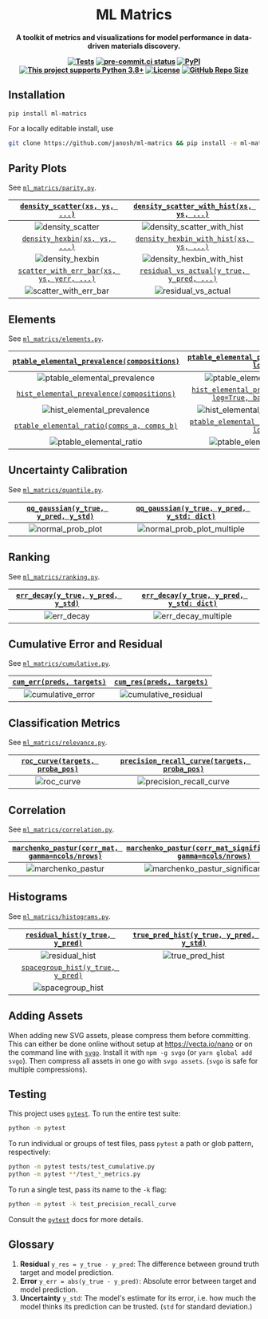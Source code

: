 <h1 align="center">ML Matrics</h1>

<h4 align="center">

A toolkit of metrics and visualizations for model performance in data-driven materials discovery.

[![Tests](https://github.com/janosh/ml-matrics/workflows/Tests/badge.svg)](https://github.com/janosh/ml-matrics/actions)
[![pre-commit.ci status](https://results.pre-commit.ci/badge/github/janosh/ml-matrics/main.svg)](https://results.pre-commit.ci/latest/github/janosh/ml-matrics/main)
[![PyPI](https://img.shields.io/pypi/v/ml-matrics)](https://pypi.org/project/ml-matrics)
[![This project supports Python 3.8+](https://img.shields.io/badge/Python-3.8+-blue.svg)](https://python.org/downloads)
[![License](https://img.shields.io/github/license/janosh/ml-matrics?label=License)](/license)
[![GitHub Repo Size](https://img.shields.io/github/repo-size/janosh/ml-matrics?label=Repo+Size)](https://github.com/janosh/ml-matrics/graphs/contributors)

</h4>

## Installation

```sh
pip install ml-matrics
```

For a locally editable install, use

```sh
git clone https://github.com/janosh/ml-matrics && pip install -e ml-matrics
```

## Parity Plots

See [`ml_matrics/parity.py`](ml_matrics/parity.py).

|      [`density_scatter(xs, ys, ...)`](ml_matrics/parity.py)       | [`density_scatter_with_hist(xs, ys, ...)`](ml_matrics/parity.py)  |
| :---------------------------------------------------------------: | :---------------------------------------------------------------: |
|                       ![density_scatter][]                        |                  ![density_scatter_with_hist][]                   |
|       [`density_hexbin(xs, ys, ...)`](ml_matrics/parity.py)       |  [`density_hexbin_with_hist(xs, ys, ...)`](ml_matrics/parity.py)  |
|                        ![density_hexbin][]                        |                   ![density_hexbin_with_hist][]                   |
| [`scatter_with_err_bar(xs, ys, yerr, ...)`](ml_matrics/parity.py) | [`residual_vs_actual(y_true, y_pred, ...)`](ml_matrics/parity.py) |
|                     ![scatter_with_err_bar][]                     |                      ![residual_vs_actual][]                      |

## Elements

See [`ml_matrics/elements.py`](ml_matrics/elements.py).

| [`ptable_elemental_prevalence(compositions)`](ml_matrics/elements.py) |          [`ptable_elemental_prevalence(compositions, log=True)`](ml_matrics/elements.py)          |
| :-------------------------------------------------------------------: | :-----------------------------------------------------------------------------------------------: |
|                   ![ptable_elemental_prevalence][]                    |                               ![ptable_elemental_prevalence_log][]                                |
|  [`hist_elemental_prevalence(compositions)`](ml_matrics/elements.py)  | [`hist_elemental_prevalence(compositions, log=True, bar_values='count')`](ml_matrics/elements.py) |
|                    ![hist_elemental_prevalence][]                     |                             ![hist_elemental_prevalence_log_count][]                              |
| [`ptable_elemental_ratio(comps_a, comps_b)`](ml_matrics/elements.py)  |          [`ptable_elemental_ratio(comps_b, comps_a, log=True)`](ml_matrics/elements.py)           |
|                      ![ptable_elemental_ratio][]                      |                                ![ptable_elemental_ratio_inverse][]                                |

## Uncertainty Calibration

See [`ml_matrics/quantile.py`](ml_matrics/quantile.py).

| [`qq_gaussian(y_true, y_pred, y_std)`](ml_matrics/quantile.py) | [`qq_gaussian(y_true, y_pred, y_std: dict)`](ml_matrics/quantile.py) |
| :------------------------------------------------------------: | :------------------------------------------------------------------: |
|                     ![normal_prob_plot][]                      |                    ![normal_prob_plot_multiple][]                    |

## Ranking

See [`ml_matrics/ranking.py`](ml_matrics/ranking.py).

| [`err_decay(y_true, y_pred, y_std)`](ml_matrics/ranking.py) | [`err_decay(y_true, y_pred, y_std: dict)`](ml_matrics/ranking.py) |
| :---------------------------------------------------------: | :---------------------------------------------------------------: |
|                       ![err_decay][]                        |                      ![err_decay_multiple][]                      |

## Cumulative Error and Residual

See [`ml_matrics/cumulative.py`](ml_matrics/cumulative.py).

| [`cum_err(preds, targets)`](ml_matrics/cumulative.py) | [`cum_res(preds, targets)`](ml_matrics/cumulative.py) |
| :---------------------------------------------------: | :---------------------------------------------------: |
|                 ![cumulative_error][]                 |               ![cumulative_residual][]                |

## Classification Metrics

See [`ml_matrics/relevance.py`](ml_matrics/relevance.py).

| [`roc_curve(targets, proba_pos)`](ml_matrics/relevance.py) | [`precision_recall_curve(targets, proba_pos)`](ml_matrics/relevance.py) |
| :--------------------------------------------------------: | :---------------------------------------------------------------------: |
|                       ![roc_curve][]                       |                       ![precision_recall_curve][]                       |

## Correlation

See [`ml_matrics/correlation.py`](ml_matrics/correlation.py).

| [`marchenko_pastur(corr_mat, gamma=ncols/nrows)`](ml_matrics/correlation.py) | [`marchenko_pastur(corr_mat_significant_eval, gamma=ncols/nrows)`](ml_matrics/correlation.py) |
| :--------------------------------------------------------------------------: | :-------------------------------------------------------------------------------------------: |
|                            ![marchenko_pastur][]                             |                            ![marchenko_pastur_significant_eval][]                             |

## Histograms

See [`ml_matrics/histograms.py`](ml_matrics/histograms.py).

|  [`residual_hist(y_true, y_pred)`](ml_matrics/histograms.py)  | [`true_pred_hist(y_true, y_pred, y_std)`](ml_matrics/histograms.py) |
| :-----------------------------------------------------------: | :-----------------------------------------------------------------: |
|                      ![residual_hist][]                       |                         ![true_pred_hist][]                         |
| [`spacegroup_hist(y_true, y_pred)`](ml_matrics/histograms.py) |                                                                     |
|                     ![spacegroup_hist][]                      |                                                                     |

## Adding Assets

When adding new SVG assets, please compress them before committing. This can either be done online without setup at <https://vecta.io/nano> or on the command line with [`svgo`](https://github.com/svg/svgo). Install it with `npm -g svgo` (or `yarn global add svgo`). Then compress all assets in one go with `svgo assets`. (`svgo` is safe for multiple compressions).

## Testing

This project uses [`pytest`](https://docs.pytest.org/en/stable/usage.html). To run the entire test suite:

```sh
python -m pytest
```

To run individual or groups of test files, pass `pytest` a path or glob pattern, respectively:

```sh
python -m pytest tests/test_cumulative.py
python -m pytest **/test_*_metrics.py
```

To run a single test, pass its name to the `-k` flag:

```sh
python -m pytest -k test_precision_recall_curve
```

Consult the [`pytest`](https://docs.pytest.org/en/stable/usage.html) docs for more details.

## Glossary

1. **Residual** `y_res = y_true - y_pred`: The difference between ground truth target and model prediction.
2. **Error** `y_err = abs(y_true - y_pred)`: Absolute error between target and model prediction.
3. **Uncertainty** `y_std`: The model's estimate for its error, i.e. how much the model thinks its prediction can be trusted. (`std` for standard deviation.)

[density_scatter]: https://raw.githubusercontent.com/janosh/ml-matrics/main/assets/density_scatter.svg
[density_scatter_with_hist]: https://raw.githubusercontent.com/janosh/ml-matrics/main/assets/density_scatter_with_hist.svg
[density_hexbin]: https://raw.githubusercontent.com/janosh/ml-matrics/main/assets/density_hexbin.svg
[density_hexbin_with_hist]: https://raw.githubusercontent.com/janosh/ml-matrics/main/assets/density_hexbin_with_hist.svg
[scatter_with_err_bar]: https://raw.githubusercontent.com/janosh/ml-matrics/main/assets/scatter_with_err_bar.svg
[residual_vs_actual]: https://raw.githubusercontent.com/janosh/ml-matrics/main/assets/residual_vs_actual.svg
[ptable_elemental_prevalence]: https://raw.githubusercontent.com/janosh/ml-matrics/main/assets/ptable_elemental_prevalence.svg
[ptable_elemental_prevalence_log]: https://raw.githubusercontent.com/janosh/ml-matrics/main/assets/ptable_elemental_prevalence_log.svg
[hist_elemental_prevalence]: https://raw.githubusercontent.com/janosh/ml-matrics/main/assets/hist_elemental_prevalence.svg
[hist_elemental_prevalence_log_count]: https://raw.githubusercontent.com/janosh/ml-matrics/main/assets/hist_elemental_prevalence_log_count.svg
[ptable_elemental_ratio]: https://raw.githubusercontent.com/janosh/ml-matrics/main/assets/ptable_elemental_ratio.svg
[ptable_elemental_ratio_inverse]: https://raw.githubusercontent.com/janosh/ml-matrics/main/assets/ptable_elemental_ratio_inverse.svg
[normal_prob_plot]: https://raw.githubusercontent.com/janosh/ml-matrics/main/assets/normal_prob_plot.svg
[normal_prob_plot_multiple]: https://raw.githubusercontent.com/janosh/ml-matrics/main/assets/normal_prob_plot_multiple.svg
[err_decay]: https://raw.githubusercontent.com/janosh/ml-matrics/main/assets/err_decay.svg
[err_decay_multiple]: https://raw.githubusercontent.com/janosh/ml-matrics/main/assets/err_decay_multiple.svg
[cumulative_error]: https://raw.githubusercontent.com/janosh/ml-matrics/main/assets/cumulative_error.svg
[cumulative_residual]: https://raw.githubusercontent.com/janosh/ml-matrics/main/assets/cumulative_residual.svg
[roc_curve]: https://raw.githubusercontent.com/janosh/ml-matrics/main/assets/roc_curve.svg
[precision_recall_curve]: https://raw.githubusercontent.com/janosh/ml-matrics/main/assets/precision_recall_curve.svg
[marchenko_pastur]: https://raw.githubusercontent.com/janosh/ml-matrics/main/assets/marchenko_pastur.svg
[marchenko_pastur_significant_eval]: https://raw.githubusercontent.com/janosh/ml-matrics/main/assets/marchenko_pastur_significant_eval.svg
[residual_hist]: https://raw.githubusercontent.com/janosh/ml-matrics/main/assets/residual_hist.svg
[true_pred_hist]: https://raw.githubusercontent.com/janosh/ml-matrics/main/assets/true_pred_hist.svg
[spacegroup_hist]: https://raw.githubusercontent.com/janosh/ml-matrics/main/assets/spacegroup_hist.svg
